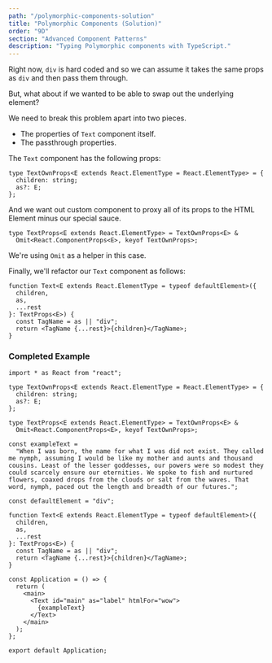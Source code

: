 ```yaml
---
path: "/polymorphic-components-solution"
title: "Polymorphic Components (Solution)"
order: "9D"
section: "Advanced Component Patterns"
description: "Typing Polymorphic components with TypeScript."
---
```


Right now, `div` is hard coded and so we can assume it takes the same props as `div` and then pass them through.

But, what about if we wanted to be able to swap out the underlying element?

We need to break this problem apart into two pieces.

- The properties of `Text` component itself.
- The passthrough properties.

The `Text` component has the following props:

```tsx
type TextOwnProps<E extends React.ElementType = React.ElementType> = {
  children: string;
  as?: E;
};
```

And we want out custom component to proxy all of its props to the HTML Element minus our special sauce.

```tsx
type TextProps<E extends React.ElementType> = TextOwnProps<E> &
  Omit<React.ComponentProps<E>, keyof TextOwnProps>;
```

We're using `Omit` as a helper in this case.

Finally, we'll refactor our `Text` component as follows:

```tsx
function Text<E extends React.ElementType = typeof defaultElement>({
  children,
  as,
  ...rest
}: TextProps<E>) {
  const TagName = as || "div";
  return <TagName {...rest}>{children}</TagName>;
}
```

### Completed Example

```tsx
import * as React from "react";

type TextOwnProps<E extends React.ElementType = React.ElementType> = {
  children: string;
  as?: E;
};

type TextProps<E extends React.ElementType> = TextOwnProps<E> &
  Omit<React.ComponentProps<E>, keyof TextOwnProps>;

const exampleText =
  "When I was born, the name for what I was did not exist. They called me nymph, assuming I would be like my mother and aunts and thousand cousins. Least of the lesser goddesses, our powers were so modest they could scarcely ensure our eternities. We spoke to fish and nurtured flowers, coaxed drops from the clouds or salt from the waves. That word, nymph, paced out the length and breadth of our futures.";

const defaultElement = "div";

function Text<E extends React.ElementType = typeof defaultElement>({
  children,
  as,
  ...rest
}: TextProps<E>) {
  const TagName = as || "div";
  return <TagName {...rest}>{children}</TagName>;
}

const Application = () => {
  return (
    <main>
      <Text id="main" as="label" htmlFor="wow">
        {exampleText}
      </Text>
    </main>
  );
};

export default Application;
```

